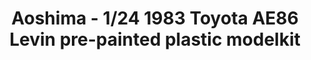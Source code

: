 ---
layout: product
title: "Aoshima - 1/24 1983 Toyota AE86 Levin pre-painted plastic modelkit"
price: "TBA" 
desc: "N/A"
img_path: "/assets/img/AO54963.jpg"
brand: "N/A"
available: false
special_offer: false
new: false
soon: false
cat: "010000"
subcat: "013700"
subsubcat: "0N/A"
sifra: "AO54963"
popular: false
---